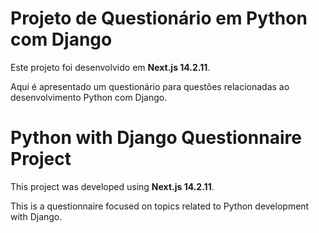 # Projeto de Questionário em Python com Django

Este projeto foi desenvolvido em **Next.js 14.2.11**.

Aqui é apresentado um questionário para questões relacionadas ao desenvolvimento Python com Django.

# Python with Django Questionnaire Project

This project was developed using **Next.js 14.2.11**.

This is a questionnaire focused on topics related to Python development with Django.
